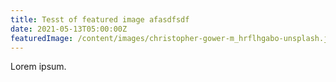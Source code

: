 ```yaml
---
title: Tesst of featured image afasdfsdf
date: 2021-05-13T05:00:00Z
featuredImage: /content/images/christopher-gower-m_hrflhgabo-unsplash.jpg
---
```


Lorem ipsum.
